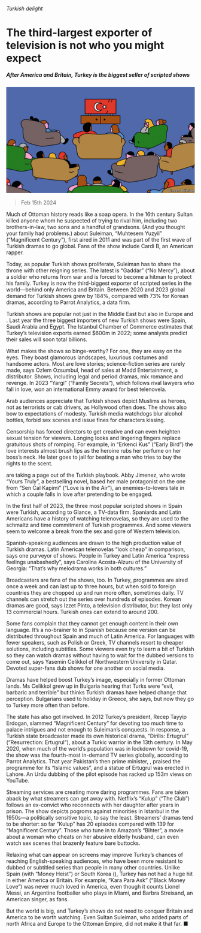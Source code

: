 ###### Turkish delight

# The third-largest exporter of television is not who you might expect 

##### After America and Britain, Turkey is the biggest seller of scripted shows 

![image](images/20240217_CUD001.jpg) 

> Feb 15th 2024 

Much of Ottoman history reads like a soap opera. In the 16th century Sultan  killed anyone whom he suspected of trying to rival him, including two brothers-in-law, two sons and a handful of grandsons. (And you thought your family had problems.)  about Suleiman, “Muhtesem Yuzyil” (“Magnificent Century”), first aired in 2011 and was part of the first wave of Turkish dramas to go global. Fans of the show include Cardi B, an American rapper.

Today, as popular Turkish shows proliferate, Suleiman has to share the throne with other reigning series. The latest is “Gaddar” (“No Mercy”), about a soldier who returns from war and is forced to become a hitman to protect his family. Turkey is now the third-biggest exporter of scripted series in the world—behind only America and Britain. Between 2020 and 2023 global demand for Turkish shows grew by 184%, compared with 73% for Korean dramas, according to Parrot Analytics, a data firm. 

Turkish shows are popular not just in the Middle East but also in Europe and . Last year the three biggest importers of new Turkish shows were Spain, Saudi Arabia and Egypt. The Istanbul Chamber of Commerce estimates that Turkey’s television exports earned $600m in 2022; some analysts predict their sales will soon total billions.

What makes the shows so binge-worthy? For one, they are easy on the eyes. They boast glamorous landscapes, luxurious costumes and handsome actors. Most are love stories; science-fiction series are rarely made, says Ozlem Ozsumbul, head of sales at Madd Entertainment, a distributor. Shows, including legal and period dramas, mix romance and revenge. In 2023 “Yargi” (“Family Secrets”), which follows rival lawyers who fall in love, won an international Emmy award for best telenovela.

Arab audiences appreciate that Turkish shows depict Muslims as heroes, not as terrorists or cab drivers, as Hollywood often does. The shows also bow to expectations of modesty. Turkish media watchdogs blur alcohol bottles, forbid sex scenes and issue fines for characters kissing. 

Censorship has forced directors to get creative and can even heighten sexual tension for viewers. Longing looks and lingering fingers replace gratuitous shots of romping. For example, in “Erkenci Kus” (“Early Bird”) the love interests almost brush lips as the heroine rubs her perfume on her boss’s neck. He later goes to jail for beating a man who tries to buy the rights to the scent. 

 are taking a page out of the Turkish playbook. Abby Jimenez, who wrote “Yours Truly”, a  bestselling novel, based her male protagonist on the one from “Sen Cal Kapimi” (“Love is in the Air”), an enemies-to-lovers tale in which a couple falls in love after pretending to be engaged.

In the first half of 2023, the three most popular scripted shows in Spain were Turkish, according to Glance, a TV-data firm. Spaniards and Latin Americans have a history of watching telenovelas, so they are used to the schmaltz and time commitment of Turkish programmes. And some viewers seem to welcome a break from the sex and gore of Western television. 

Spanish-speaking audiences are drawn to the high production value of Turkish dramas. Latin American telenovelas “look cheap” in comparison, says one purveyor of shows. People in Turkey and Latin America “express feelings unabashedly”, says Carolina Acosta-Alzuru of the University of Georgia: “That’s why melodrama works in both cultures.”

Broadcasters are fans of the shows, too. In Turkey, programmes are aired once a week and can last up to three hours, but when sold to foreign countries they are chopped up and run more often, sometimes daily. TV channels can stretch out the series over hundreds of episodes. Korean dramas are good, says Izzet Pinto, a television distributor, but they last only 13 commercial hours. Turkish ones can extend to around 200.

Some fans complain that they cannot get enough content in their own language. It’s a no-brainer to  in Spanish because one version can be distributed throughout Spain and much of Latin America. For languages with fewer speakers, such as Polish or Greek, TV channels resort to cheaper solutions, including subtitles. Some viewers even try to learn a bit of Turkish so they can watch dramas without having to wait for the dubbed versions to come out, says Yasemin Celikkol of Northwestern University in Qatar. Devoted super-fans dub shows for one another on social media.

Dramas have helped boost Turkey’s image, especially in former Ottoman lands. Ms Celikkol grew up in Bulgaria hearing that Turks were “evil, barbaric and terrible” but thinks Turkish dramas have helped change that perception. Bulgarians used to holiday in Greece, she says, but now they go to Turkey more often than before. 

The state has also got involved. In 2012 Turkey’s president, Recep Tayyip Erdogan, slammed “Magnificent Century” for devoting too much time to palace intrigues and not enough to Suleiman’s conquests. In response, a Turkish state broadcaster made its own historical drama, “Dirilis: Ertugrul” (“Resurrection: Ertugrul”), about a Turkic warrior in the 13th century. In May 2020, when much of the world’s population was in lockdown for covid-19, the show was the fourth-most in-demand TV series globally, according to Parrot Analytics. That year Pakistan’s then prime minister, , praised the programme for its “Islamic values”, and a statue of Ertugrul was erected in Lahore. An Urdu dubbing of the pilot episode has racked up 153m views on YouTube. 

Streaming services are creating more daring programmes. Fans are taken aback by what streamers can get away with. Netflix’s “Kulup” (“The Club”) follows an ex-convict who reconnects with her daughter after years in prison. The show depicts pogroms against minorities in Istanbul in the 1950s—a politically sensitive topic, to say the least. Streamers’ dramas tend to be shorter: so far “Kulup” has 20 episodes compared with 139 for “Magnificent Century”. Those who tune in to Amazon’s “Bihter”, a movie about a woman who cheats on her abusive elderly husband, can even watch sex scenes that brazenly feature bare buttocks. 

Relaxing what can appear on screens may improve Turkey’s chances of reaching English-speaking audiences, who have been more resistant to dubbed or subtitled series than people in many other countries. Unlike Spain (with “Money Heist”) or South Korea (), Turkey has not had a huge hit in either America or Britain. For example, “Kara Para Ask” (“Black Money Love”) was never much loved in America, even though it counts Lionel Messi, an Argentine footballer who plays in Miami, and Barbra Streisand, an American singer, as fans. 

But the world is big, and Turkey’s shows do not need to conquer Britain and America to be worth watching. Even Sultan Suleiman, who added parts of north Africa and Europe to the Ottoman Empire, did not make it that far. ■



